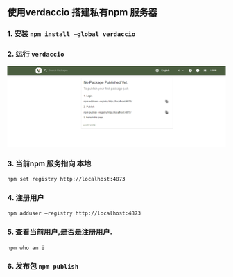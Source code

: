 ##  使用verdaccio 搭建私有npm 服务器

### 1. 安装 `npm install –global verdaccio`

### 2. 运行 `verdaccio`

 ![](./img/verdaccio.png)

### 3. 当前npm 服务指向 本地

    npm set registry http://localhost:4873

### 4. 注册用户

    npm adduser –registry http://localhost:4873

### 5. 查看当前用户,是否是注册用户.

    npm who am i

### 6. 发布包 `npm publish`





